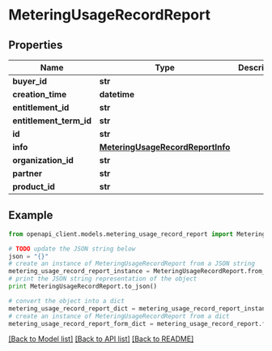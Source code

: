 # MeteringUsageRecordReport


## Properties
Name | Type | Description | Notes
------------ | ------------- | ------------- | -------------
**buyer_id** | **str** |  | [optional] 
**creation_time** | **datetime** |  | [optional] 
**entitlement_id** | **str** |  | [optional] 
**entitlement_term_id** | **str** |  | [optional] 
**id** | **str** |  | [optional] 
**info** | [**MeteringUsageRecordReportInfo**](MeteringUsageRecordReportInfo.md) |  | [optional] 
**organization_id** | **str** |  | [optional] 
**partner** | **str** |  | [optional] 
**product_id** | **str** |  | [optional] 

## Example

```python
from openapi_client.models.metering_usage_record_report import MeteringUsageRecordReport

# TODO update the JSON string below
json = "{}"
# create an instance of MeteringUsageRecordReport from a JSON string
metering_usage_record_report_instance = MeteringUsageRecordReport.from_json(json)
# print the JSON string representation of the object
print MeteringUsageRecordReport.to_json()

# convert the object into a dict
metering_usage_record_report_dict = metering_usage_record_report_instance.to_dict()
# create an instance of MeteringUsageRecordReport from a dict
metering_usage_record_report_form_dict = metering_usage_record_report.from_dict(metering_usage_record_report_dict)
```
[[Back to Model list]](../README.md#documentation-for-models) [[Back to API list]](../README.md#documentation-for-api-endpoints) [[Back to README]](../README.md)



